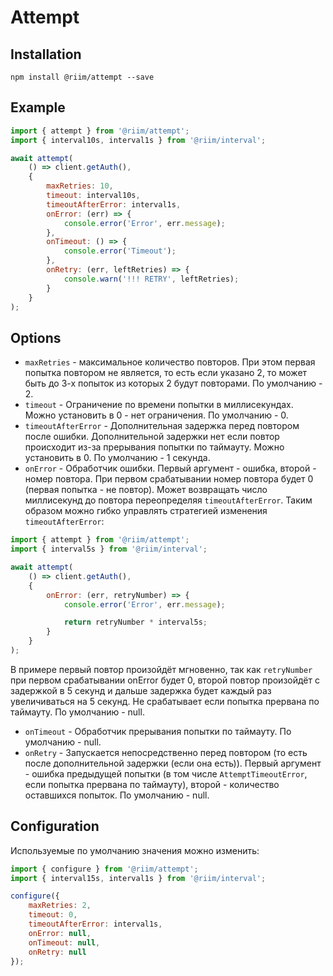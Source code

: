 # Attempt

## Installation

```
npm install @riim/attempt --save
```

## Example

```js
import { attempt } from '@riim/attempt';
import { interval10s, interval1s } from '@riim/interval';

await attempt(
	() => client.getAuth(),
	{
		maxRetries: 10,
		timeout: interval10s,
		timeoutAfterError: interval1s,
		onError: (err) => {
			console.error('Error', err.message);
		},
		onTimeout: () => {
			console.error('Timeout');
		},
		onRetry: (err, leftRetries) => {
			console.warn('!!! RETRY', leftRetries);
		}
	}
);
```

## Options

- `maxRetries` - максимальное количество повторов. При этом первая попытка повтором не является, то есть если указано 2, то может быть до 3-х попыток из которых 2 будут повторами. По умолчанию - 2.
- `timeout` -  Ограничение по времени попытки в миллисекундах. Можно установить в 0 - нет ограничения. По умолчанию - 0.
- `timeoutAfterError` - Дополнительная задержка перед повтором после ошибки. Дополнительной задержки нет если повтор происходит из-за прерывания попытки по таймауту. Можно установить в 0. По умолчанию - 1 секунда.
- `onError` - Обработчик ошибки. Первый аргумент - ошибка, второй - номер повтора. При первом срабатывании номер повтора будет 0 (первая попытка - не повтор). Может возвращать число миллисекунд до повтора переопределяя `timeoutAfterError`. Таким образом можно гибко управлять стратегией изменения `timeoutAfterError`:
```js
import { attempt } from '@riim/attempt';
import { interval5s } from '@riim/interval';

await attempt(
	() => client.getAuth(),
	{
		onError: (err, retryNumber) => {
			console.error('Error', err.message);

			return retryNumber * interval5s;
		}
	}
);
```
В примере первый повтор произойдёт мгновенно, так как `retryNumber` при первом срабатывании onError будет 0, второй повтор произойдёт с задержкой в 5 секунд и дальше задержка будет каждый раз увеличиваться на 5 секунд.
Не срабатывает если попытка прервана по таймауту.
По умолчанию - null.
- `onTimeout` - Обработчик прерывания попытки по таймауту. По умолчанию - null.
- `onRetry` - Запускается непосредственно перед повтором (то есть после дополнительной задержки (если она есть)). Первый аргумент - ошибка предыдущей попытки (в том числе `AttemptTimeoutError`, если попытка прервана по таймауту), второй - количество оставшихся попыток. По умолчанию - null.

## Configuration

Используемые по умолчанию значения можно изменить:
```js
import { configure } from '@riim/attempt';
import { interval15s, interval1s } from '@riim/interval';

configure({
	maxRetries: 2,
	timeout: 0,
	timeoutAfterError: interval1s,
	onError: null,
	onTimeout: null,
	onRetry: null
});
```

